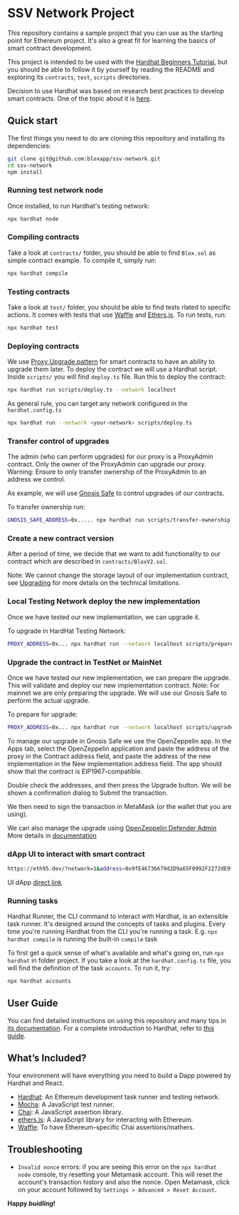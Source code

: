 # SSV Network Project

This repository contains a sample project that you can use as the starting point
for Ethereum project. It's also a great fit for learning the basics of
smart contract development.

This project is intended to be used with the
[Hardhat Beginners Tutorial](https://hardhat.org/tutorial), but you should be
able to follow it by yourself by reading the README and exploring its
`contracts`, `test`, `scripts`  directories.

Decision to use Hardhat was based on research best practices to develop smart contracts.
One of the topic about it is [here](https://rahulsethuram.medium.com/the-new-solidity-dev-stack-buidler-ethers-waffle-typescript-tutorial-f07917de48ae).

## Quick start

The first things you need to do are cloning this repository and installing its
dependencies:

```sh
git clone git@github.com:bloxapp/ssv-network.git
cd ssv-network
npm install
```

### Running test network node
Once installed, to run Hardhat's testing network:

```sh
npx hardhat node
```

### Compiling contracts
Take a look at `contracts/` folder, you should be able to find `Blox.sol` as simple contract example.
To compile it, simply run:

```sh
npx hardhat compile
```

### Testing contracts
Take a look at `test/` folder, you should be able to find tests rlated to specific actions.
It comes with tests that use [Waffle](https://getwaffle.io/) and [Ethers.js](https://github.com/ethers-io/ethers.js/).
To run tests, run:

```sh
npx hardhat test
```

### Deploying contracts
We use [Proxy Upgrade pattern](https://docs.openzeppelin.com/upgrades-plugins/1.x/proxies) for smart contracts to have an ability to upgrade them later.
To deploy the contract we will use a Hardhat script. Inside `scripts/` you will find `deploy.ts` file.
Run this to deploy the contract:

```sh
npx hardhat run scripts/deploy.ts --network localhost
```

As general rule, you can target any network configured in the `hardhat.config.ts`

```sh
npx hardhat run --network <your-network> scripts/deploy.ts
```

### Transfer control of upgrades
The admin (who can perform upgrades) for our proxy is a ProxyAdmin contract. Only the owner of the ProxyAdmin can upgrade our proxy.
Warning: Ensure to only transfer ownership of the ProxyAdmin to an address we control.

As example, we will use [Gnosis Safe](https://help.gnosis-safe.io/en/articles/3876461-create-a-safe-multisig) to control upgrades of our contracts.

To transfer ownership run:

```sh
GNOSIS_SAFE_ADDRESS=0x..... npx hardhat run scripts/transfer-ownership.ts --network <your-network/localhost>
```

### Create a new contract version
After a period of time, we decide that we want to add functionality to our contract which are described in `contracts/BloxV2.sol`.

Note: We cannot change the storage layout of our implementation contract, see [Upgrading](https://docs.openzeppelin.com/learn/upgrading-smart-contracts#upgrading) for more details on the technical limitations.

### Local Testing Network deploy the new implementation
Once we have tested our new implementation, we can upgrade it.

To upgrade in HardHat Testing Network:

```sh
PROXY_ADDRESS=0x... npx hardhat run --network localhost scripts/prepare-upgrade.ts
```

### Upgrade the contract in TestNet or MainNet
Once we have tested our new implementation, we can prepare the upgrade. This will validate and deploy our new implementation contract.
Note: For mainnet we are only preparing the upgrade. We will use our Gnosis Safe to perform the actual upgrade.

To prepare for upgrade:

```sh
PROXY_ADDRESS=0x... npx hardhat run --network localhost scripts/upgrade.ts
```

To manage our upgrade in Gnosis Safe we use the OpenZeppelin app.
In the Apps tab, select the OpenZeppelin application and paste the address of the proxy in the Contract address field, and paste the address of the new implementation in the New implementation address field.
The app should show that the contract is EIP1967-compatible.

Double check the addresses, and then press the Upgrade button.
We will be shown a confirmation dialog to Submit the transaction.

We then need to sign the transaction in MetaMask (or the wallet that you are using).

We can also manage the upgrade using [OpenZeppelin Defender Admin](https://defender.openzeppelin.com/)
More details in [documentation](https://docs.openzeppelin.com/defender/admin#upgrades)

### dApp UI to interact with smart contract

```sh
https://eth95.dev/?network=1&address=0x9fE46736679d2D9a65F0992F2272dE9f3c7fa6e0
```

UI dApp [direct link](https://eth95.dev/?network=1&address=0x9fE46736679d2D9a65F0992F2272dE9f3c7fa6e0)

### Running tasks
Hardhat Runner, the CLI command to interact with Hardhat, is an extensible task runner.
It's designed around the concepts of tasks and plugins. Every time you're running Hardhat from the CLI you're running a task.
E.g. `npx hardhat compile` is running the built-in `compile` task

To first get a quick sense of what's available and what's going on, run `npx hardhat` in folder project.
If you take a look at the `hardhat.config.ts` file, you will find the definition of the task `accounts`.
To run it, try:

```sh
npx hardhat accounts
```

## User Guide

You can find detailed instructions on using this repository and many tips in [its documentation](https://hardhat.org/tutorial).
For a complete introduction to Hardhat, refer to [this guide](https://hardhat.org/getting-started/#overview).

## What’s Included?

Your environment will have everything you need to build a Dapp powered by Hardhat and React.

- [Hardhat](https://hardhat.org/): An Ethereum development task runner and testing network.
- [Mocha](https://mochajs.org/): A JavaScript test runner.
- [Chai](https://www.chaijs.com/): A JavaScript assertion library.
- [ethers.js](https://docs.ethers.io/ethers.js/html/): A JavaScript library for interacting with Ethereum.
- [Waffle](https://github.com/EthWorks/Waffle/): To have Ethereum-specific Chai assertions/mathers.

## Troubleshooting

- `Invalid nonce` errors: if you are seeing this error on the `npx hardhat node`
  console, try resetting your Metamask account. This will reset the account's
  transaction history and also the nonce. Open Metamask, click on your account
  followed by `Settings > Advanced > Reset Account`.

**Happy _buidling_!**